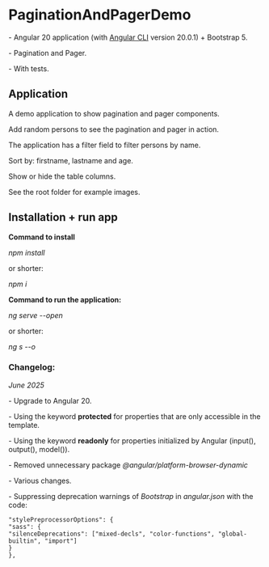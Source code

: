 # PaginationAndPagerDemo

\- Angular 20 application (with [Angular CLI](https://github.com/angular/angular-cli) version 20.0.1) + Bootstrap 5.

\- Pagination and Pager.

\- With tests.

## Application

A demo application to show pagination and pager components.

Add random persons to see the pagination and pager in action.

The application has a filter field to filter persons by name.

Sort by: firstname, lastname and age.

Show or hide the table columns.

See the root folder for example images.

## Installation + run app

**Command to install**

_npm install_

or shorter:

_npm i_

**Command to run the application:**

_ng serve --open_

or shorter:

_ng s --o_

### **Changelog:**

_June 2025_

\- Upgrade to Angular 20. 

\- Using the keyword **protected** for properties that are only accessible in the template.

\- Using the keyword **readonly** for properties initialized by Angular (input(), output(), model()).

\- Removed unnecessary package _@angular/platform-browser-dynamic_

\- Various changes.

\- Suppressing deprecation warnings of _Bootstrap_ in _angular.json_ with the code:

`"stylePreprocessorOptions": {`  
`"sass": {`  
`"silenceDeprecations": ["mixed-decls", "color-functions", "global-builtin", "import"]`  
`}`  
`},`